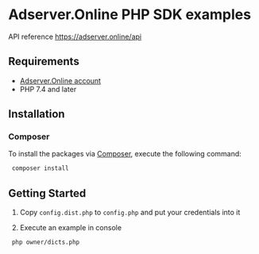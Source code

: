 # Adserver.Online PHP SDK examples

API reference https://adserver.online/api

## Requirements

 * [Adserver.Online account](https://adserver.online)
 * PHP 7.4 and later

## Installation

### Composer

To install the packages via [Composer](http://getcomposer.org/), execute the following command:

```bash
 composer install
```

## Getting Started

1. Copy ```config.dist.php``` to ```config.php``` and put your credentials into it

2. Execute an example in console
 
```bash
 php owner/dicts.php
```